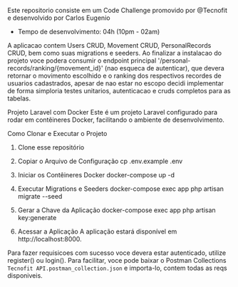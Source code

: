 Este repositorio consiste em um Code Challenge promovido por @Tecnofit e desenvolvido por Carlos Eugenio
- Tempo de desenvolvimento: 04h (10pm - 02am)

A aplicacao contem Users CRUD, Movement CRUD, PersonalRecords CRUD, bem como suas migrations e seeders.
Ao finalizar a instalacao do projeto voce podera consumir o endpoint principal '/personal-records/ranking/{movement_id}' (nao esqueca de autenticar), que devera retornar o movimento escolhido e o ranking dos respectivos recordes de usuarios cadastrados, apesar de nao estar no escopo decidi implementar de forma simploria testes unitarios, autenticacao e cruds completos para as tabelas. 

Projeto Laravel com Docker
Este é um projeto Laravel configurado para rodar em contêineres Docker, facilitando o ambiente de desenvolvimento.

Como Clonar e Executar o Projeto
1. Clone esse repositório

2. Copiar o Arquivo de Configuração
    cp .env.example .env

3. Iniciar os Contêineres Docker
    docker-compose up -d

4. Executar Migrations e Seeders
    docker-compose exec app php artisan migrate --seed

5. Gerar a Chave da Aplicação
    docker-compose exec app php artisan key:generate

6. Acessar a Aplicação
    A aplicação estará disponível em http://localhost:8000.


Para fazer requisicoes com sucesso voce devera estar autenticado, utilize register() ou login().
Para facilitar, voce pode baixar o Postman Collections `Tecnofit API.postman_collection.json` e importa-lo, contem todas as reqs disponiveis.